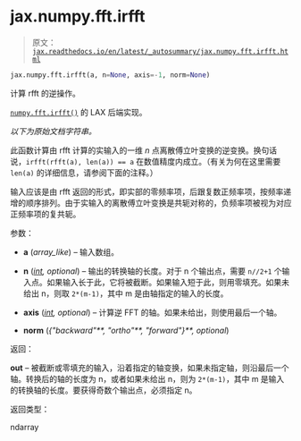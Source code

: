 # jax.numpy.fft.irfft

> 原文：[`jax.readthedocs.io/en/latest/_autosummary/jax.numpy.fft.irfft.html`](https://jax.readthedocs.io/en/latest/_autosummary/jax.numpy.fft.irfft.html)

```py
jax.numpy.fft.irfft(a, n=None, axis=-1, norm=None)
```

计算 rfft 的逆操作。

[`numpy.fft.irfft()`](https://numpy.org/doc/stable/reference/generated/numpy.fft.irfft.html#numpy.fft.irfft "(在 NumPy v2.0)") 的 LAX 后端实现。

*以下为原始文档字符串。*

此函数计算由 rfft 计算的实输入的一维 *n* 点离散傅立叶变换的逆变换。换句话说，`irfft(rfft(a), len(a)) == a` 在数值精度内成立。（有关为何在这里需要 `len(a)` 的详细信息，请参阅下面的注释。）

输入应该是由 rfft 返回的形式，即实部的零频率项，后跟复数正频率项，按频率递增的顺序排列。由于实输入的离散傅立叶变换是共轭对称的，负频率项被视为对应正频率项的复共轭。

参数：

+   **a** (*array_like*) – 输入数组。

+   **n** ([*int*](https://docs.python.org/3/library/functions.html#int "(在 Python v3.12)")*,* *optional*) – 输出的转换轴的长度。对于 n 个输出点，需要 `n//2+1` 个输入点。如果输入长于此，它将被截断。如果输入短于此，则用零填充。如果未给出 n，则取 `2*(m-1)`，其中 m 是由轴指定的输入的长度。

+   **axis** ([*int*](https://docs.python.org/3/library/functions.html#int "(在 Python v3.12)")*,* *optional*) – 计算逆 FFT 的轴。如果未给出，则使用最后一个轴。

+   **norm** (*{"backward"**,* *"ortho"**,* *"forward"}**,* *optional*)

返回：

**out** – 被截断或零填充的输入，沿着指定的轴变换，如果未指定轴，则沿最后一个轴。转换后的轴的长度为 n，或者如果未给出 n，则为 `2*(m-1)`，其中 m 是输入的转换轴的长度。要获得奇数个输出点，必须指定 n。

返回类型：

ndarray
